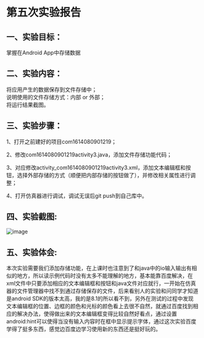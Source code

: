 # 第五次实验报告

## 一、实验目标：
掌握在Android App中存储数据

## 二、实验内容：
将应用产生的数据保存到文件存储中；<br>
说明使用的文件存储方式：内部 or 外部；<br>
将运行结果截图。

## 三、实验步骤：
1、打开之前建好的项目com1614080901219；

2、修改com1614080901219activity3.java，添加文件存储功能代码；

3、对应修改activity_com1614080901219activity3.xml，添加文本编辑框和按钮，选择外部存储的方式（顺便把内部存储的按钮做了），并修改相关属性进行调整；

4、打开仿真器进行调试，调试无误后git push到自己库中。

## 四、实验截图:
![image](https://github.com/as6296463/android-labs-2018/blob/master/com1614080901219/e1.png)

## 五、实验体会:
  本次实验需要我们添加存储功能，在上课时也注意到了和java中的io输入输出有相似的地方，所以读示例代码时没有太多不能理解的地方，基本能靠百度解决，在xml文件中只要添加相应的文本编辑框和按钮和java文件对应就行，一开始在仿真器的文件管理器中找不到通过存储保存的文件，后来看别人的实验和问同学才知道是android SDK的版本太高，我的是8.1的所以看不到，另外在测试的过程中发现文本编辑框的位置、边框的颜色和光标的颜色看上去很不自然，就通过百度找到相应的解决办法，使得做出来的文本编辑框变得比较自然好看点，通过设置android:hint可以使得当没有输入内容时在框中显示提示字体，通过这次实验百度学得了挺多东西，感觉边百度边学习使用新的东西还是挺好玩的。
